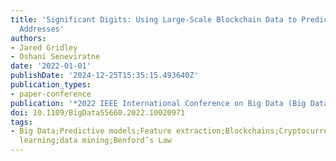 ```yaml
---
title: 'Significant Digits: Using Large-Scale Blockchain Data to Predict Fraudulent
  Addresses'
authors:
- Jared Gridley
- Oshani Seneviratne
date: '2022-01-01'
publishDate: '2024-12-25T15:35:15.493640Z'
publication_types:
- paper-conference
publication: '*2022 IEEE International Conference on Big Data (Big Data)*'
doi: 10.1109/BigData55660.2022.10020971
tags:
- Big Data;Predictive models;Feature extraction;Blockchains;Cryptocurrency;Data mining;blockchain;scams;machine
  learning;data mining;Benford’s Law
---
```

